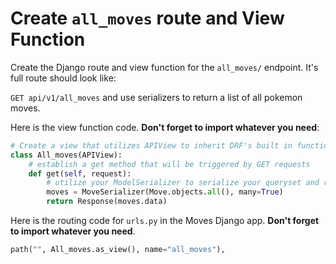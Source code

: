 # Create `all_moves` route and View Function

Create the Django route and view function for the `all_moves/` endpoint. It's full route should look like:

`GET api/v1/all_moves` and use serializers to return a list of all pokemon moves.

Here is the view function code. **Don't forget to import whatever you need**:

```python
# Create a view that utilizes APIView to inherit DRF's built in functionality
class All_moves(APIView):
    # establish a get method that will be triggered by GET requests
    def get(self, request):
        # utilize your ModelSerializer to serialize your queryset and return a proper response with DRF's Response
        moves = MoveSerializer(Move.objects.all(), many=True)
        return Response(moves.data)
```

Here is the routing code for `urls.py` in the Moves Django app. **Don't forget to import whatever you need**.

```python
path("", All_moves.as_view(), name="all_moves"),
```